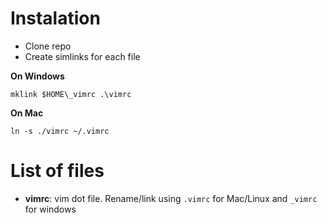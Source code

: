 # Instalation

- Clone repo
- Create simlinks for each file

**On Windows**

`mklink $HOME\_vimrc .\vimrc`

**On Mac**

`ln -s ./vimrc ~/.vimrc`

# List of files

- **vimrc**: vim dot file. Rename/link using `.vimrc` for Mac/Linux and `_vimrc` for windows
